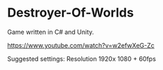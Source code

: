 # Destroyer-Of-Worlds
Game written in C# and Unity.

https://www.youtube.com/watch?v=w2efwXeG-Zc


Suggested settings: Resolution 1920x 1080 + 60fps
